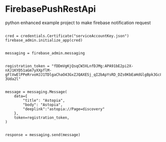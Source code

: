 # FirebasePushRestApi
python enhanced example  project to make firebase notification request


```

cred = credentials.Certificate("serviceAccountKey.json")
firebase_admin.initialize_app(cred)


messaging = firebase_admin.messaging


registration_token = "fDDmVgKjQsqCW3XLnfDJMg:APA91bE2pi2X-nXJ1KYD51aGm7yXXpflM-gFlVwElPPeRrvoHJJ1TDlgaChaO43GxZJQAXESj_qI2bApYsRD_DZs0KbEaHdGlgBpk3Gc8oOQYhNNoHWS0BkIkoOkfNXAKtC0v-3Uda2l"


message = messaging.Message(
    data={
        "title": "Astopia",
        "body": "Astopia",
        "deeplink":"astopia://Page=discovery"
    },
    token=registration_token,
)


response = messaging.send(message)
```
